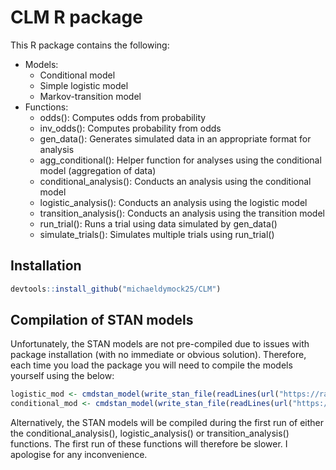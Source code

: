 # CLM R package

This R package contains the following:

- Models:
  - Conditional model
  - Simple logistic model
  - Markov-transition model
- Functions:
  - odds(): Computes odds from probability
  - inv_odds(): Computes probability from odds
  - gen_data(): Generates simulated data in an appropriate format for analysis
  - agg_conditional(): Helper function for analyses using the conditional model (aggregation of data)
  - conditional_analysis(): Conducts an analysis using the conditional model
  - logistic_analysis(): Conducts an analysis using the logistic model
  - transition_analysis(): Conducts an analysis using the transition model
  - run_trial(): Runs a trial using data simulated by gen_data()
  - simulate_trials(): Simulates multiple trials using run_trial()

## Installation

```r
devtools::install_github("michaeldymock25/CLM")
```

## Compilation of STAN models

Unfortunately, the STAN models are not pre-compiled due to issues with package installation (with no immediate or obvious solution). Therefore, each time you load the package you will need to compile the models yourself using the below:

```r
logistic_mod <- cmdstan_model(write_stan_file(readLines(url("https://raw.githubusercontent.com/michaeldymock25/CLM/main/inst/stan/logistic.stan"))))
conditional_mod <- cmdstan_model(write_stan_file(readLines(url("https://raw.githubusercontent.com/michaeldymock25/CLM/main/inst/stan/conditional.stan"))))
```

Alternatively, the STAN models will be compiled during the first run of either the conditional_analysis(), logistic_analysis() or transition_analysis() functions. The first run of these functions will therefore be slower. I apologise for any inconvenience.
